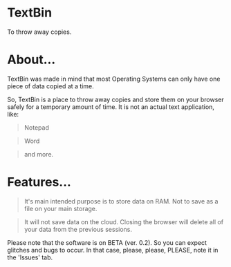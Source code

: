 # TextBin
To throw away copies.

# About...
TextBin was made in mind that most Operating Systems can only have one piece of data copied at a time.

So, TextBin is a place to throw away copies and store them on your browser safely for a temporary amount of time.
It is not an actual text application, like: 
> Notepad

> Word

> and more.

# Features...
> It's main intended purpose is to store data on RAM. Not to save as a file on your main storage.

> It will not save data on the cloud. Closing the browser will delete all of your data from the previous sessions.

Please note that the software is on BETA (ver. 0.2). So you can expect glitches and bugs to occur. In that case, please, please, PLEASE, note it in the 'Issues' tab.
